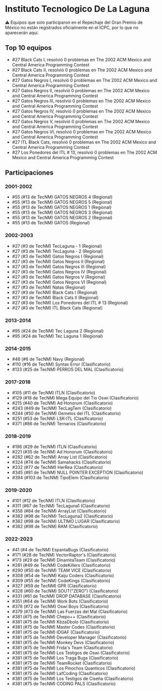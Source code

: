# Instituto Tecnologico De La Laguna

:warning: Equipos que solo participaron en el Repechaje del Gran Premio de México no están registrados oficialmente en el ICPC, por lo que no aparecerán aquí.

## Top 10 equipos

- #27 Black Cats I, resolvió 0 problemas en The 2002 ACM Mexico and Central America Programming Contest
- #27 Black Cats II, resolvió 0 problemas en The 2002 ACM Mexico and Central America Programming Contest
- #27 Gatos Negros I, resolvió 0 problemas en The 2002 ACM Mexico and Central America Programming Contest
- #27 Gatos Negros II, resolvió 0 problemas en The 2002 ACM Mexico and Central America Programming Contest
- #27 Gatos Negros III, resolvió 0 problemas en The 2002 ACM Mexico and Central America Programming Contest
- #27 Gatos Negros IV, resolvió 0 problemas en The 2002 ACM Mexico and Central America Programming Contest
- #27 Gatos Negros V, resolvió 0 problemas en The 2002 ACM Mexico and Central America Programming Contest
- #27 Gatos Negros VI, resolvió 0 problemas en The 2002 ACM Mexico and Central America Programming Contest
- #27 ITL Black Cats, resolvió 0 problemas en The 2002 ACM Mexico and Central America Programming Contest
- #27 Los Ponedores del ITL # 13, resolvió 0 problemas en The 2002 ACM Mexico and Central America Programming Contest

## Participaciones

### 2001-2002

- #55 (#13 de TecNM) GATOS NEGROS 4 (Regional)
- #55 (#13 de TecNM) GATOS NEGROS 5 (Regional)
- #55 (#13 de TecNM) GATOS NEGROS 1 (Regional)
- #55 (#13 de TecNM) GATOS NEGROS 3 (Regional)
- #55 (#13 de TecNM) GATOS NEGROS 2 (Regional)
- #55 (#13 de TecNM) GATOS (Regional)

### 2002-2003

- #27 (#3 de TecNM) TecLaguna - 1 (Regional)
- #27 (#3 de TecNM) TecLaguna - 2 (Regional)
- #27 (#3 de TecNM) Gatos Negros I (Regional)
- #27 (#3 de TecNM) Gatos Negros II (Regional)
- #27 (#3 de TecNM) Gatos Negros III (Regional)
- #27 (#3 de TecNM) Gatos Negros IV (Regional)
- #27 (#3 de TecNM) Gatos Negros V (Regional)
- #27 (#3 de TecNM) Gatos Negros VI (Regional)
- #27 (#3 de TecNM) Natas (Regional)
- #27 (#3 de TecNM) Black Cats I (Regional)
- #27 (#3 de TecNM) Black Cats II (Regional)
- #27 (#3 de TecNM) Los Ponedores del ITL # 13 (Regional)
- #27 (#3 de TecNM) ITL Black Cats (Regional)

### 2013-2014

- #95 (#24 de TecNM) Tec Laguna 2 (Regional)
- #95 (#24 de TecNM) Tec Laguna 1 (Regional)

### 2014-2015

- #48 (#6 de TecNM) Navy (Regional)
- #110 (#16 de TecNM) Syntax Error (Clasificatorio)
- #133 (#25 de TecNM) PERROS DEL MAL (Clasificatorio)

### 2017-2018

- #105 (#11 de TecNM) ITLN (Clasificatorio)
- #129 (#18 de TecNM) Mega Equipo del Tio Oswi (Clasificatorio)
- #215 (#40 de TecNM) Ad Honorum (Clasificatorio)
- #243 (#49 de TecNM) TecLagTem (Clasificatorio)
- #244 (#50 de TecNM) Gemelos del ITL (Clasificatorio)
- #251 (#53 de TecNM) LSK-ITL (Clasificatorio)
- #371 (#86 de TecNM) Ternarios (Clasificatorio)

### 2018-2019

- #196 (#29 de TecNM) ITLN (Clasificatorio)
- #221 (#35 de TecNM) Ad Honorum (Clasificatorio)
- #282 (#62 de TecNM) Array List (Clasificatorio)
- #324 (#74 de TecNM) Samahacks (Clasificatorio)
- #332 (#77 de TecNM) HerRea (Clasificatorio)
- #345 (#81 de TecNM) NULL POINTER EXCEPTION (Clasificatorio)
- #394 (#103 de TecNM) TipoElem (Clasificatorio)

### 2019-2020

- #101 (#12 de TecNM) ITLN (Clasificatorio)
- #311 (#67 de TecNM) TecLaguna1 (Clasificatorio)
- #358 (#84 de TecNM) ArrayList (Clasificatorio)
- #382 (#98 de TecNM) TecLaguna2 (Clasificatorio)
- #382 (#98 de TecNM) ULTIMO LUGAR (Clasificatorio)
- #382 (#98 de TecNM) RAM (Clasificatorio)

### 2022-2023

- #41 (#4 de TecNM) EspantaBugs (Clasificatorio)
- #171 (#28 de TecNM) VectorRaptor's (Clasificatorio)
- #173 (#29 de TecNM) DinamitaTeam (Clasificatorio)
- #281 (#49 de TecNM) CodeKillers (Clasificatorio)
- #290 (#50 de TecNM) TEAM VICE (Clasificatorio)
- #308 (#54 de TecNM) Kaiju Coders (Clasificatorio)
- #309 (#55 de TecNM) CodeKings (Clasificatorio)
- #327 (#59 de TecNM) GPR (Clasificatorio)
- #328 (#60 de TecNM) SOUT("ZERO") (Clasificatorio)
- #331 (#61 de TecNM) DROP DATABASE (Clasificatorio)
- #351 (#64 de TecNM) Work Bots (Clasificatorio)
- #378 (#72 de TecNM) Oswi Boys (Clasificatorio)
- #379 (#73 de TecNM) Las Fuerzas del Mal (Clasificatorio)
- #381 (#75 de TecNM) Chepo++ (Clasificatorio)
- #381 (#75 de TecNM) KbzaDbolo (Clasificatorio)
- #381 (#75 de TecNM) Master Codes (Clasificatorio)
- #381 (#75 de TecNM) IDGAF (Clasificatorio)
- #381 (#75 de TecNM) Developer Manager (Clasificatorio)
- #381 (#75 de TecNM) Monkey Devs (Clasificatorio)
- #381 (#75 de TecNM) Frida's Team (Clasificatorio)
- #381 (#75 de TecNM) Los Testigos de Oswi (Clasificatorio)
- #381 (#75 de TecNM) Los Traga Bugs (Clasificatorio)
- #381 (#75 de TecNM) TeamRocket (Clasificatorio)
- #381 (#75 de TecNM) Los Pinochos Quanticos (Clasificatorio)
- #381 (#75 de TecNM) LafCoding (Clasificatorio)
- #381 (#75 de TecNM) Los Testigos de Ciseña (Clasificatorio)
- #381 (#75 de TecNM) CODING PALS (Clasificatorio)



